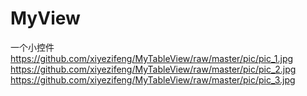 # MyView
一个小控件
https://github.com/xiyezifeng/MyTableView/raw/master/pic/pic_1.jpg
https://github.com/xiyezifeng/MyTableView/raw/master/pic/pic_2.jpg
https://github.com/xiyezifeng/MyTableView/raw/master/pic/pic_3.jpg